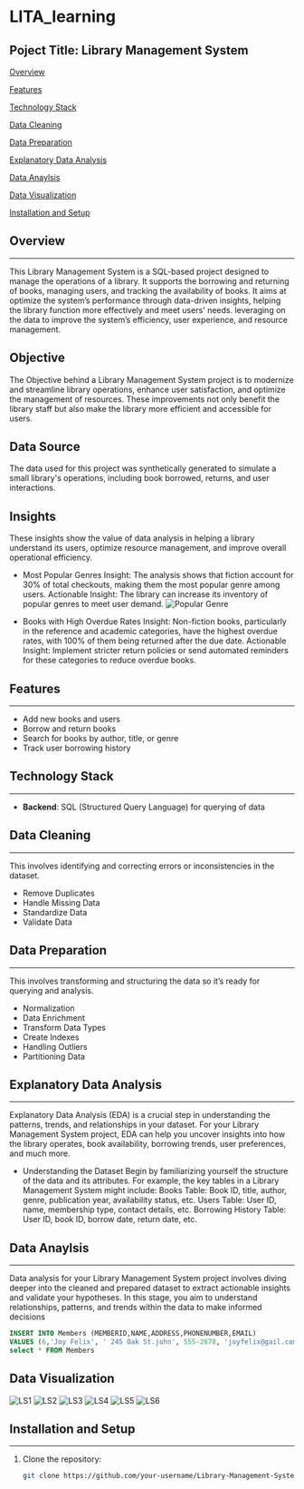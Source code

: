 # LITA_learning

## Poject Title: Library Management System

[Overview](#overview)

[Features](#features)

[Technology Stack](#technologystack)

[Data Cleaning](#datacleaning)

[Data Preparation](#datapreparation)

[Explanatory Data Analysis](#explanatorydataanalysis)

[Data Anaylsis](#dataanaylysis)

[Data Visualization](#datavisualization)

[Installation and Setup](#installationandsetup)

## Overview
---
This Library Management System is a SQL-based project designed to manage the operations of a library. It supports the borrowing and returning of books, managing users, and tracking the availability of books. It aims at optimize the system’s performance through data-driven insights, helping the library function more effectively and meet users' needs. leveraging on the data to improve the system’s efficiency, user experience, and resource management.

## Objective
 The Objective behind a Library Management System project is to modernize and streamline library operations, enhance user satisfaction, and optimize the management of resources. These improvements not only benefit the library staff but also make the library more efficient and accessible for users.

## Data Source
The data used for this project was synthetically generated to simulate a small library's operations, including book borrowed, returns, and user interactions.

## Insights
These insights show the value of data analysis in helping a library understand its users, optimize resource management, and improve overall operational efficiency. 
- Most Popular Genres
  Insight: The analysis shows that fiction account for 30% of total checkouts, making them the most popular genre among users.
    Actionable Insight: The library can increase its inventory of popular genres to meet user demand.
  ![Popular Genre](https://github.com/user-attachments/assets/b24b5586-5e69-4114-856a-c4b30e33edf4)

  
- Books with High Overdue Rates
 Insight: Non-fiction books, particularly in the reference and academic categories, have the highest overdue rates, with 100% of them being returned after the due date.
    Actionable Insight: Implement stricter return policies or send automated reminders for these categories to reduce overdue books.
## Features
---
- Add new books and users
- Borrow and return books
- Search for books by author, title, or genre
- Track user borrowing history

## Technology Stack
---
- **Backend**: SQL (Structured Query Language) for querying of data

## Data Cleaning
---
This involves identifying and correcting errors or inconsistencies in the dataset.
- Remove Duplicates
- Handle Missing Data
- Standardize Data
- Validate Data
        
## Data Preparation
---
This involves transforming and structuring the data so it’s ready for querying and analysis.
- Normalization
- Data Enrichment
- Transform Data Types
- Create Indexes
- Handling Outliers
- Partitioning Data

## Explanatory Data Analysis
---
Explanatory Data Analysis (EDA) is a crucial step in understanding the patterns, trends, and relationships in your dataset. For your Library Management System project, EDA can help you uncover insights into how the library operates, book availability, borrowing trends, user preferences, and much more. 
- Understanding the Dataset
Begin by familiarizing yourself the structure of the data and its attributes. For example, the key tables in a Library Management System might include:
   Books Table: Book ID, title, author, genre, publication year, availability status, etc.
    Users Table: User ID, name, membership type, contact details, etc.
    Borrowing History Table: User ID, book ID, borrow date, return date, etc.

## Data Anaylsis
---
Data analysis for your Library Management System project involves diving deeper into the cleaned and prepared dataset to extract actionable insights and validate your hypotheses. In this stage, you aim to understand relationships, patterns, and trends within the data to make informed decisions

```SQL
INSERT INTO Members (MEMBERID,NAME,ADDRESS,PHONENUMBER,EMAIL)
VALUES (6,'Joy Felix', ' 245 Oak St.john', 555-2678, 'joyfelix@gail.com');
select * FROM Members
```
## Data Visualization
![LS1](https://github.com/user-attachments/assets/d089b0c6-2613-4f43-a4fa-1bdeb310af08)
![LS2](https://github.com/user-attachments/assets/46c85401-cbfb-4b93-a16c-342aa57639d4)
![LS3](https://github.com/user-attachments/assets/7368f340-76ca-43d5-b042-e26f6dd614ed)
![LS4](https://github.com/user-attachments/assets/4608aafe-cbf3-486d-b261-21862165e220)
![LS5](https://github.com/user-attachments/assets/7070d4ce-b865-4a22-93af-177c8b670e3c)
![LS6](https://github.com/user-attachments/assets/328eb166-d7d2-44db-b25c-e70340cc7139)


  ## Installation and Setup
  ---
1. Clone the repository:
   ```bash
   git clone https://github.com/your-username/Library-Management-System.git
